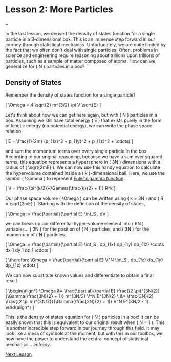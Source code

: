 # Lesson 2: More Particles

~

In the last lesson, we derived the density of states function for a single particle in a 3-dimensional box.  This is an immense step forward in our journey through statistical mechanics.  Unfortunately, we are quite limited by the fact that we often don't deal with single particles.  Often, problems in science and engineering require reasoning about trillions upon trillions of particles, such as a sample of matter composed of atoms.  How can we generalize for \( N \) particles in a box?

## Density of States

Remember the density of states function for a single particle?

\[ \Omega = 4 \sqrt{2} m^{3/2} \pi V \sqrt{E} \]

Let's think about how we can get here again, but with \( N \) particles in a box.  Assuming we still have total energy \( E \) that exists purely in the form of kinetic energy (no potential energy), we can write the phase space relation

\[ E = \frac{1}{2m} (p_{1x}^2 + p_{1y}^2 + p_{1z}^2 + \cdots) \]

and sum the momentum terms over every single particle in the box.  According to our original reasoning, because we have a sum over squared terms, this equation represents a hypersphere in \( 3N \) dimensions with a radius of \( \sqrt{2mE} \).  We can now use this handy equation to calculate the hypervolume contained inside a \( k \)-dimensional ball.  Here, we use the symbol \( \Gamma \) to represent [Euler's gamma function](https://en.wikipedia.org/wiki/Gamma_function).

\[ V = \frac{\pi^{k/2}}{\Gamma(\frac{k}{2} + 1)} R^k \]

Our phase space volume \( \Omega \) can be written using \( k = 3N \) and \( R = \sqrt{2mE} \).  Starting with the definition of the density of states,

\[ \Omega := \frac{\partial}{\partial E} \int_S \, dV \]

we can break up our differential hyper-volume element into \( 6N \) variables... \( 3N \) for the position of \( N \) particles, and \( 3N \) for the momentum of \( N \) particles.

\[ \Omega := \frac{\partial}{\partial E} \int_S \, dp_{1x} dp_{1y} dp_{1z} \cdots dx_1 dy_1 dz_1 \cdots \]

\[ \therefore \Omega = \frac{\partial}{\partial E} V^N \int_S \, dp_{1x} dp_{1y} dp_{1z} \cdots \]

We can now substitute known values and differentiate to obtain a final result.

\[ \begin{align*} \Omega &= \frac{\partial}{\partial E} \frac{(2 \pi)^{3N/2}}{\Gamma(\frac{3N}{2} + 1)} m^{3N/2} V^N E^{3N/2} \\ &= \frac{3N}{2} \frac{(2 \pi m)^{3N/2}}{\Gamma(\frac{3N}{2} + 1)} V^N E^{3N/2 - 1} \end{align*} \]

This is the density of states equation for \( N \) particles in a box!  It can be easily shown that this is equivalent to our original result when \( N = 1 \).  This is another incredible step forward in our journey through this field.  It may look like a mess of symbols at the moment, but with this in our toolbox, we now have the power to understand the central concept of statistical mechanics... _entropy_.

[Next Lesson](./lesson-3)